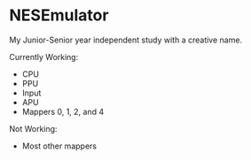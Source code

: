 NESEmulator
===========

My Junior-Senior year independent study with a creative name.

Currently Working:
- CPU
- PPU
- Input
- APU
- Mappers 0, 1, 2, and 4

Not Working:
- Most other mappers